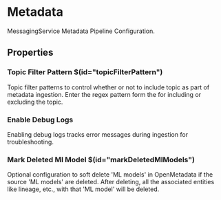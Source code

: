 # Metadata

MessagingService Metadata Pipeline Configuration.

## Properties

### Topic Filter Pattern $(id="topicFilterPattern")

Topic filter patterns to control whether or not to include topic as part of metadata ingestion. Enter the regex pattern form the for including or excluding the topic.

### Enable Debug Logs

Enabling debug logs tracks error messages during ingestion for troubleshooting.

### Mark Deleted Ml Model $(id="markDeletedMlModels")

Optional configuration to soft delete 'ML models' in OpenMetadata if the source 'ML models' are deleted. After deleting, all the associated entities like lineage, etc., with that 'ML model' will be deleted.